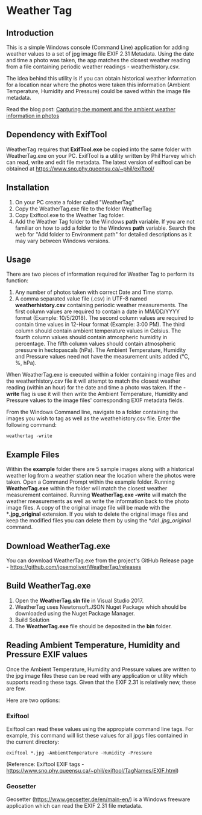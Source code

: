 # Weather Tag

## Introduction

This is a simple Windows console (Command Line) application for adding weather values to a set of jpg image file EXIF 2.31 Metadata. Using the date and time a photo was taken, the app matches the closest weather reading from a file containing periodic weather readings - weatherhistory.csv.

The idea behind this utility is if you can obtain historical weather information for a location near where the photos were taken this information (Ambient Temperature, Humidity and Pressure) could be saved within the image file metadata.

Read the blog post: [Capturing the moment and the ambient weather information in photos](https://jmoliver.wordpress.com/2018/07/07/capturing-the-moment-and-the-ambient-weather-information-in-photos/)

## Dependency with ExifTool

WeatherTag requires that **ExifTool.exe** be copied into the same folder with WeatherTag.exe on your PC. ExifTool is a utility written by Phil Harvey which can read, write and edit file metadata. The latest version of exiftool can be obtained at https://www.sno.phy.queensu.ca/~phil/exiftool/

## Installation

1. On your PC create a folder called "WeatherTag"
2. Copy the WeatherTag.exe file to the folder WeatherTag
3. Copy Exiftool.exe to the Weather Tag folder.
4. Add the Weather Tag folder to the Windows  **path**  variable. If you are not familiar on how to add a folder to the Windows **path**  variable. Search the web for "Add folder to Environment path" for detailed descriptions as it may vary between Windows versions.

## Usage
There are two pieces of information required for Weather Tag to perform its function:
1. Any number of photos taken with correct Date and Time stamp. 
2. A comma separated value file (.csv) in UTF-8 named **weatherhistory.csv** containing periodic weather measurements. The first column values are required to contain a date in MM/DD/YYYY format (Example: 10/5/2018). The second column values are required to contain time values in 12-Hour format (Example: 3:00 PM). The third column should contain ambient temperature values in Celsius. The fourth column values should contain atmospheric humidity in percentage. The fifth column values should contain atmospheric pressure in hectopascals (hPa). The Ambient Temperature, Humidity and Pressure values need not have the measurement units added (°C, %, hPa). 

When WeatherTag.exe is executed within a folder containing image files and the weatherhistory.csv file it will attempt to match the closest weather reading (within an hour) for the date and time a photo was taken. If the **-write** flag is use it will then write the Ambient Temperature, Humidity and Pressure values to the image files' corresponding EXIF metadata fields.

From the Windows Command line, navigate to a folder containing the images you wish to tag as well as the weathehistory.csv file. Enter the following command:

`weathertag -write`

## Example Files
Within the **example** folder there are 5 sample images along with a historical weather log from a weather station near the location where the photos were taken. Open a Command Prompt within the example folder. Running **WeatherTag.exe** within the folder will match the closest weather measurement contained. Running **WeatherTag.exe -write** will match the weather measurements as well as write the information back to the photo image files. A copy of the original image file will be made with the ***.jpg_original** extension. If you wish to delete the original image files and keep the modified files you can delete them by using the **del *.jpg_original** command. 

## Download WeatherTag.exe
You can download WeatherTag.exe from the project's GitHub Release page - https://github.com/josemoliver/WeatherTag/releases 

## Build WeatherTag.exe
1. Open the **WeatherTag.sln file** in Visual Studio 2017. 
2. WeatherTag uses Newtonsoft.JSON Nuget Package which should be downloaded using the Nuget Package Manager.
3. Build Solution
4. The **WeatherTag.exe** file should be deposited in the **bin** folder. 
  
## Reading Ambient Temperature, Humidity and Pressure EXIF values
Once the Ambient Temperature, Humidity and Pressure values are written to the jpg image files these can be read with any application or utility which supports reading these tags. Given that the EXIF 2.31 is relatively new, these are few. 

Here are two options:

### Exiftool
Exiftool can read these values using the appropiate command line tags. For example, this command will list these values for all jpgs files contained in the current directory:

`exiftool *.jpg -AmbientTemperature -Humidity -Pressure`

(Reference: Exiftool EXIF tags - https://www.sno.phy.queensu.ca/~phil/exiftool/TagNames/EXIF.html)

### Geosetter
Geosetter (https://www.geosetter.de/en/main-en/) is a Windows freeware application which can read the EXIF 2.31 file metadata.
